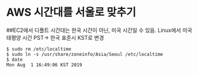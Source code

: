 # AWS 시간대를 서울로 맞추기 

##EC2에서 디폴트 시간대는 한국 시간이 아닌, 미국 시간일 수 있음. Linux에서 미국 태평양 시간 PST-> 한국 표준시 KST로 변경

```
$ sudo rm /etc/localtime
$ sudo ln -s /usr/share/zoneinfo/Asia/Seoul /etc/localtime
$ date
Mon Aug  1 16:49:06 KST 2019
```
